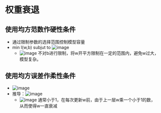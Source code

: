 # 权重衰退

## 使用均方范数作硬性条件
- 通过限制参数的选择范围控制模型容量
- min l(w,b) subjut to ![image](https://user-images.githubusercontent.com/109637491/218234253-8ee05ef5-b929-488c-bb8e-8099cace186f.png)
  - ![image](https://user-images.githubusercontent.com/109637491/218234339-4c923cbb-c101-4172-b050-29cc38cd5d29.png)
不对b进行限制，将w开平方限制在一定的范围内，避免w过大，模型复杂。

## 使用均方误差作柔性条件
- ![image](https://user-images.githubusercontent.com/109637491/218250057-f1853554-5e99-46d1-85ad-ddb1367cf5b3.png)
- 推导：![image](https://user-images.githubusercontent.com/109637491/218253926-895663b4-d239-4b5c-ae6f-26d7a61938ed.png)
  - ![image](https://user-images.githubusercontent.com/109637491/218253974-ce3e277b-b0e9-4201-a5b3-53f415f9f88b.png)
通常小于1，在每次更新w前，由于上一层w乘一个小于1的数，从而使得w一直衰减
